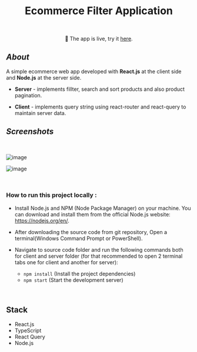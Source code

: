 
<h1 align="center" style="border-bottom: none">Ecommerce Filter Application</h1>
</br>

<p align='center'>🎉 The app is live, try it <a href="https://react-filter-sort-pagination-ecommerce.onrender.com/" target="_blank">here</a>. </p>

## ***About***
A simple ecommerce web app developed with **React.js** at the client side and **Node.js** at the server side.

* **Server** - implements fillter, search and sort products and also product pagination.

* **Client** - implements query string using react-router and react-query to maintain server data.

## ***Screenshots***

</br>

![image](https://user-images.githubusercontent.com/58606266/218529602-b405f55f-4748-455f-82c7-4a5c4811bc43.png)

![image](https://user-images.githubusercontent.com/58606266/218529778-6386a7e2-a757-49ec-9684-9ec797f6dc5c.png)

</br>

### How to run this project locally :
- Install Node.js and NPM (Node Package Manager) on your machine. You can download and install them from the official Node.js website: https://nodejs.org/en/.
- After downloading the source code from git repository, Open a terminal(Windows Command Prompt or PowerShell).
- Navigate to source code folder and run the following commands both for client and server folder (for that recommended to open 2 terminal tabs one for client and another for server):

    - `npm install` (Install the project dependencies)
    - `npm start`   (Start the development server)
    
 </br>


## Stack
- React.js 
- TypeScript
- React Query
- Node.js
